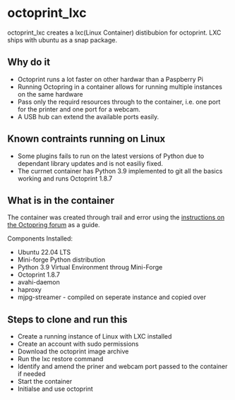 # octoprint_lxc
octoprint_lxc creates a lxc(Linux Container) distibubion for octoprint. LXC ships with ubuntu as a snap package.

## Why do it

  * Octoprint runs a lot faster on other hardwar than a Paspberry Pi
  * Running Octopring in a container allows for running multiple instances on the same hardware
  * Pass only the requird resources through to the container, i.e. one port for the printer and one port for a webcam.
  * A USB hub can extend the available ports easily.

## Known contraints running on Linux

  * Some plugins fails to run on the latest versions of Python due to dependant library updates and is not easiliy fixed.
  * The currnet container has Python 3.9 implemented to git all the basics working and runs Octoprint 1.8.7

## What is in the container
The container was created through trail and error using the [instructions on the Octopring forum](https://community.octoprint.org/t/setting-up-octoprint-on-a-raspberry-pi-running-raspberry-pi-os-debian/2337) as a guide.

 Components Installed:
   * Ubuntu 22.04 LTS
   * Mini-forge Python distribution
   * Python 3.9 Virtual Environment throug Mini-Forge
   * Octoprint 1.8.7
   * avahi-daemon
   * haproxy
   * mjpg-streamer - compiled on seperate instance and copied over

## Steps to clone and run this

  * Create a running instance of Linux with LXC installed
  * Create an account with sudo permissions
  * Download the octoprint image archive
  * Run the lxc restore command
  * Identify and amend the priner and webcam port passed to the container if needed
  * Start the container
  * Initialse and use octoprint


